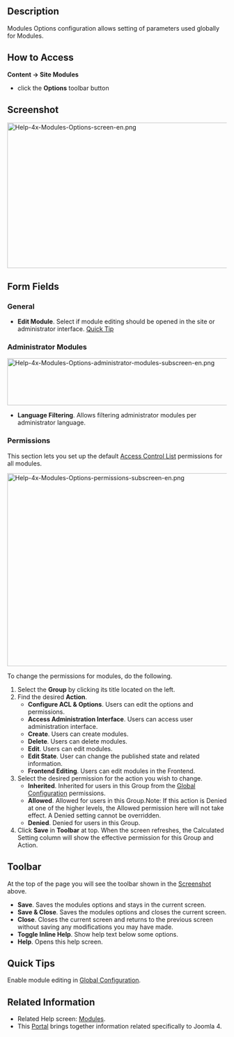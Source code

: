 <!-- Filename: Help4.x:Module:_Options / Display title: Modules: Options -->

## Description

Modules Options configuration allows setting of parameters used globally
for Modules.

## How to Access

**Content **→** Site Modules**

- click the **Options** toolbar button

## Screenshot

<img
src="https://docs.joomla.org/images/thumb/b/b8/Help-4x-Modules-Options-screen-en.png/800px-Help-4x-Modules-Options-screen-en.png"
decoding="async"
srcset="https://docs.joomla.org/images/thumb/b/b8/Help-4x-Modules-Options-screen-en.png/1200px-Help-4x-Modules-Options-screen-en.png 1.5x, https://docs.joomla.org/images/thumb/b/b8/Help-4x-Modules-Options-screen-en.png/1600px-Help-4x-Modules-Options-screen-en.png 2x"
data-file-width="2880" data-file-height="1201" width="800" height="334"
alt="Help-4x-Modules-Options-screen-en.png" />

## Form Fields

### General

- **Edit Module**. Select if module editing should be opened in the site
  or administrator interface. [Quick Tip](#quicktipps)

### Administrator Modules

<img
src="https://docs.joomla.org/images/thumb/6/60/Help-4x-Modules-Options-administrator-modules-subscreen-en.png/600px-Help-4x-Modules-Options-administrator-modules-subscreen-en.png"
decoding="async"
srcset="https://docs.joomla.org/images/thumb/6/60/Help-4x-Modules-Options-administrator-modules-subscreen-en.png/900px-Help-4x-Modules-Options-administrator-modules-subscreen-en.png 1.5x, https://docs.joomla.org/images/thumb/6/60/Help-4x-Modules-Options-administrator-modules-subscreen-en.png/1200px-Help-4x-Modules-Options-administrator-modules-subscreen-en.png 2x"
data-file-width="2001" data-file-height="360" width="600" height="108"
alt="Help-4x-Modules-Options-administrator-modules-subscreen-en.png" />

- **Language Filtering**. Allows filtering administrator modules per
  administrator language.

### Permissions

This section lets you set up the default [Access Control
List](https://docs.joomla.org/Access_Control_List "Special:MyLanguage/Access Control List")
permissions for all modules.

<img
src="https://docs.joomla.org/images/thumb/2/29/Help-4x-Modules-Options-permissions-subscreen-en.png/600px-Help-4x-Modules-Options-permissions-subscreen-en.png"
decoding="async"
srcset="https://docs.joomla.org/images/thumb/2/29/Help-4x-Modules-Options-permissions-subscreen-en.png/900px-Help-4x-Modules-Options-permissions-subscreen-en.png 1.5x, https://docs.joomla.org/images/thumb/2/29/Help-4x-Modules-Options-permissions-subscreen-en.png/1200px-Help-4x-Modules-Options-permissions-subscreen-en.png 2x"
data-file-width="2003" data-file-height="1480" width="600" height="443"
alt="Help-4x-Modules-Options-permissions-subscreen-en.png" />

To change the permissions for modules, do the following.

1.  Select the **Group** by clicking its title located on the left.
2.  Find the desired **Action**.
    - **Configure ACL & Options**. Users can edit the options and
      permissions.
    - **Access Administration Interface**. Users can access user
      administration interface.
    - **Create**. Users can create modules.
    - **Delete**. Users can delete modules.
    - **Edit**. Users can edit modules.
    - **Edit State**. User can change the published state and related
      information.
    - **Frontend Editing**. Users can edit modules in the Frontend.
3.  Select the desired permission for the action you wish to change.
    - **Inherited**. Inherited for users in this Group from the [Global
      Configuration](https://docs.joomla.org/Help4.x:Site_Global_Configuration#permissions "Special:MyLanguage/Help4.x:Site Global Configuration")
      permissions.
    - **Allowed**. Allowed for users in this Group.Note: If this action
      is Denied at one of the higher levels, the Allowed permission here
      will not take effect. A Denied setting cannot be overridden.
    - **Denied**. Denied for users in this Group.
4.  Click **Save** in **Toolbar** at top. When the screen refreshes, the
    Calculated Setting column will show the effective permission for
    this Group and Action.

## Toolbar

At the top of the page you will see the toolbar shown in the
[Screenshot](#screenshot) above.

- **Save**. Saves the modules options and stays in the current screen.
- **Save & Close**. Saves the modules options and closes the current
  screen.
- **Close**. Closes the current screen and returns to the previous
  screen without saving any modifications you may have made.
- **Toggle Inline Help**. Show help text below some options.
- **Help**. Opens this help screen.

## Quick Tips

Enable module editing in [Global
Configuration](https://docs.joomla.org/Help4.x:Site_Global_Configuration#frontendediting "Special:MyLanguage/Help4.x:Site Global Configuration").

## Related Information

- Related Help screen:
  [Modules](https://docs.joomla.org/Help4.x:Modules "Special:MyLanguage/Help4.x:Modules").
- This
  [Portal](https://docs.joomla.org/Portal:Joomla_4 "Special:MyLanguage/Portal:Joomla 4")
  brings together information related specifically to Joomla 4.
